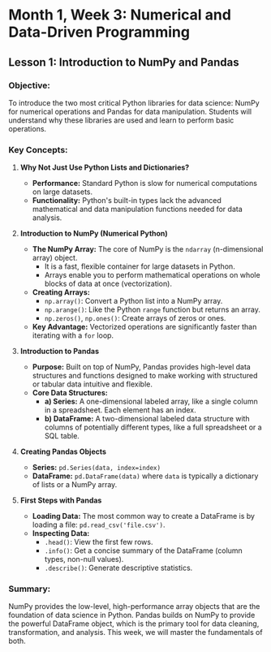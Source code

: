 # Month 1, Week 3: Numerical and Data-Driven Programming

## Lesson 1: Introduction to NumPy and Pandas

### **Objective:**
To introduce the two most critical Python libraries for data science: NumPy for numerical operations and Pandas for data manipulation. Students will understand why these libraries are used and learn to perform basic operations.

### **Key Concepts:**

1.  **Why Not Just Use Python Lists and Dictionaries?**
    *   **Performance:** Standard Python is slow for numerical computations on large datasets.
    *   **Functionality:** Python's built-in types lack the advanced mathematical and data manipulation functions needed for data analysis.

2.  **Introduction to NumPy (Numerical Python)**
    *   **The NumPy Array:** The core of NumPy is the `ndarray` (n-dimensional array) object.
        *   It is a fast, flexible container for large datasets in Python.
        *   Arrays enable you to perform mathematical operations on whole blocks of data at once (vectorization).
    *   **Creating Arrays:**
        *   `np.array()`: Convert a Python list into a NumPy array.
        *   `np.arange()`: Like the Python `range` function but returns an array.
        *   `np.zeros()`, `np.ones()`: Create arrays of zeros or ones.
    *   **Key Advantage:** Vectorized operations are significantly faster than iterating with a `for` loop.

3.  **Introduction to Pandas**
    *   **Purpose:** Built on top of NumPy, Pandas provides high-level data structures and functions designed to make working with structured or tabular data intuitive and flexible.
    *   **Core Data Structures:**
        *   **a) Series:** A one-dimensional labeled array, like a single column in a spreadsheet. Each element has an index.
        *   **b) DataFrame:** A two-dimensional labeled data structure with columns of potentially different types, like a full spreadsheet or a SQL table.

4.  **Creating Pandas Objects**
    *   **Series:** `pd.Series(data, index=index)`
    *   **DataFrame:** `pd.DataFrame(data)` where `data` is typically a dictionary of lists or a NumPy array.

5.  **First Steps with Pandas**
    *   **Loading Data:** The most common way to create a DataFrame is by loading a file: `pd.read_csv('file.csv')`.
    *   **Inspecting Data:**
        *   `.head()`: View the first few rows.
        *   `.info()`: Get a concise summary of the DataFrame (column types, non-null values).
        *   `.describe()`: Generate descriptive statistics.

### **Summary:**
NumPy provides the low-level, high-performance array objects that are the foundation of data science in Python. Pandas builds on NumPy to provide the powerful DataFrame object, which is the primary tool for data cleaning, transformation, and analysis. This week, we will master the fundamentals of both.
